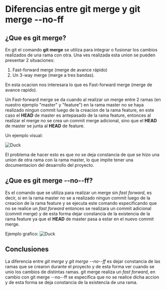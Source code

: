 # Diferencias entre git merge y git merge --no-ff

## ¿Que es git merge?

En git el comando **git merge** se utiliza para integrar o fusionar los cambios realizados
de una rama con otra.
Una ves realizada esta union se pueden presentar 2 situaciones:

1. Fast-forward merge (merge de avance rápido)
2. Un 3-way merge (merge a tres bandas).

En esta ocacion nos interesara lo que es Fast-forward merge (merge de avance rapido).

Un Fast-forward merge se da cuando al realizar un merge entre 2 ramas (en nuestro ejemplo "master" y "feature") en la rama master no se haya realizado ningun commit luego de la creacion de la rama feature, en este caso el **HEAD** de master es antepasado de la rama feature, entonces al realizar el merge no se crea un commit merge adicional, sino que el **HEAD** de master se junta al **HEAD** de feature.

Un ejemplo visual: 

![Duck](https://bit.ly/2xYriSE)

El problema de hacer esto es que no se deja constancia de que se hizo una union de otra rama con la rama master, lo que impite tener una documentacion del desarrollo del proyecto.

## ¿Que es git merge --no--ff?

Es el comando que se utiliza para realizar un merge sin *fast forward*, es decir, si en la rama master no se a realizado ningun commit luego de la creacion de la rama feature y se ejecuta este comando especificando que no se realice un *fast forward* entonces se realizara un commit adicional (commit merge) y de esta forma dejar constancia de la existencia de la rama feature ya que el **HEAD** de master pasa a estar en el nuevo commit merge.

Ejemplo grafico: 
![Duck](https://bit.ly/2VLZsCc)

## Conclusiones

La diferencia entre *git merge* y *git merge --no--ff* es dejar constancia de las ramas que se crearon durante el proyecto y de esta forma ver cuando se unio los cambios de distintas ramas.
git merge realiza un *fast forward*, en cambio con git merge --no--ff se especifica que no se realice dicha accion y de esta forma se deja constancia de la existencia de una rama.
